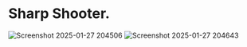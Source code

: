 # Sharp Shooter.
![Screenshot 2025-01-27 204506](https://github.com/user-attachments/assets/f6fec13c-24b3-47f1-806c-3b3b683ff92c)
![Screenshot 2025-01-27 204643](https://github.com/user-attachments/assets/5db5a5a1-6d54-4d3d-a241-563843059db2)
